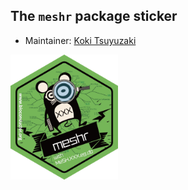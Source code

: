 ## The `meshr` package sticker

* Maintainer: [Koki Tsuyuzaki](https://github.com/kokitsuyuzaki/)

<img src=meshr.png height="200">